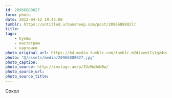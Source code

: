```yaml
---
id: 20966888027
form: photo
date: 2012-04-12 19:42:00
tumblr: https://untitled.urbansheep.com/post/20966888027/
title:
tags:
    - буквы
    - инстаграм
    - картинки
photo_original_url: https://64.media.tumblr.com/tumblr_m2diaeotCs1qz4wzio1_640.jpg
photo: "@/assets/media/20966888027.jpg"
photo_caption:
photo_source: http://instagr.am/p/JUzMmJoN0w/
photo_source_url:
photo_source_title:
---
```


<p>Сокол</p>
